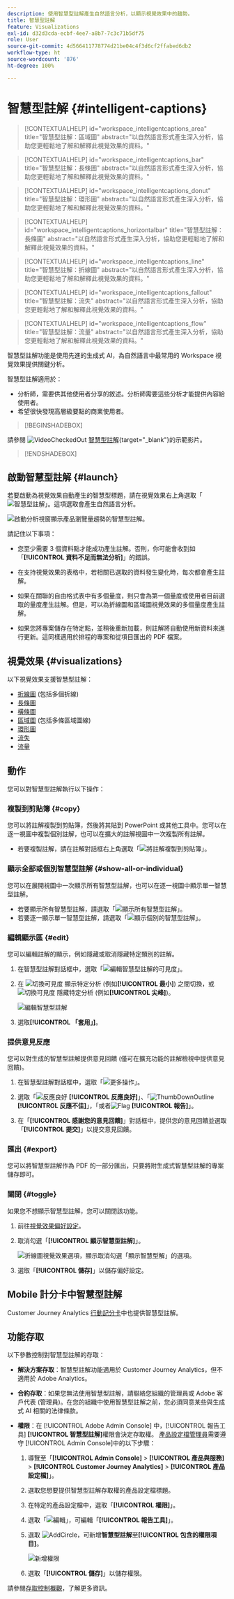 ```yaml
---
description: 使用智慧型註解產生自然語言分析，以顯示視覺效果中的趨勢。
title: 智慧型註解
feature: Visualizations
exl-id: d32d3cda-ecbf-4ee7-a8b7-7c3c71b5df75
role: User
source-git-commit: 4d566411778774d21be04c4f3d6cf2ffabed6db2
workflow-type: ht
source-wordcount: '876'
ht-degree: 100%

---
```


# 智慧型註解 {#intelligent-captions}

<!-- markdownlint-disable MD034 -->

>[!CONTEXTUALHELP]
>id="workspace_intelligentcaptions_area"
>title="智慧型註解：區域圖"
>abstract="以自然語言形式產生深入分析，協助您更輕鬆地了解和解釋此視覺效果的資料。"

<!-- markdownlint-enable MD034 -->

<!-- markdownlint-disable MD034 -->

>[!CONTEXTUALHELP]
>id="workspace_intelligentcaptions_bar"
>title="智慧型註解：長條圖"
>abstract="以自然語言形式產生深入分析，協助您更輕鬆地了解和解釋此視覺效果的資料。"

<!-- markdownlint-enable MD034 -->

<!-- markdownlint-disable MD034 -->

>[!CONTEXTUALHELP]
>id="workspace_intelligentcaptions_donut"
>title="智慧型註解：環形圖"
>abstract="以自然語言形式產生深入分析，協助您更輕鬆地了解和解釋此視覺效果的資料。"

<!-- markdownlint-enable MD034 -->

<!-- markdownlint-disable MD034 -->

>[!CONTEXTUALHELP]
>id="workspace_intelligentcaptions_horizontalbar"
>title="智慧型註解：長條圖"
>abstract="以自然語言形式產生深入分析，協助您更輕鬆地了解和解釋此視覺效果的資料。"

<!-- markdownlint-enable MD034 -->

<!-- markdownlint-disable MD034 -->

>[!CONTEXTUALHELP]
>id="workspace_intelligentcaptions_line"
>title="智慧型註解：折線圖"
>abstract="以自然語言形式產生深入分析，協助您更輕鬆地了解和解釋此視覺效果的資料。"

<!-- markdownlint-enable MD034 -->

<!-- markdownlint-disable MD034 -->

>[!CONTEXTUALHELP]
>id="workspace_intelligentcaptions_fallout"
>title="智慧型註解：流失"
>abstract="以自然語言形式產生深入分析，協助您更輕鬆地了解和解釋此視覺效果的資料。"

<!-- markdownlint-enable MD034 -->

<!-- markdownlint-disable MD034 -->

>[!CONTEXTUALHELP]
>id="workspace_intelligentcaptions_flow"
>title="智慧型註解：流量"
>abstract="以自然語言形式產生深入分析，協助您更輕鬆地了解和解釋此視覺效果的資料。"

<!-- markdownlint-enable MD034 -->

智慧型註解功能是使用先進的生成式 AI，為自然語言中最常用的 Workspace 視覺效果提供關鍵分析。

智慧型註解適用於：

* 分析師，需要供其他使用者分享的敘述。分析師需要這些分析才能提供內容給使用者。
* 希望很快發現高層級要點的商業使用者。

>[!BEGINSHADEBOX]

請參閱 ![VideoCheckedOut](/help/assets/icons/VideoCheckedOut.svg) [智慧型註解](https://video.tv.adobe.com/v/3443149/?quality=12&learn=on&captions=chi_hant){target="_blank"}的示範影片。

>[!ENDSHADEBOX]


## 啟動智慧型註解 {#launch}

若要啟動為視覺效果自動產生的智慧型標題，請在視覺效果右上角選取「![智慧型註解](/help/assets/icons/AI.svg)」。這項選取會產生自然語言分析。

![啟動分析視窗顯示產品瀏覽量趨勢的智慧型註解。](assets/intelligent-captions.gif)


請記住以下事項：

* 您至少需要 3 個資料點才能成功產生註解。否則，你可能會收到如「**[!UICONTROL 資料不足而無法分析]**」的錯誤。

* 在支持視覺效果的表格中，若相關已選取的資料發生變化時，每次都會產生註解。

* 如果在關聯的自由格式表中有多個量度，則只會為第一個量度或使用者目前選取的量度產生註解。但是，可以為折線圖和區域圖視覺效果的多個量度產生註解。

* 如果您將專案儲存在特定點，並稍後重新加載，則註解將自動使用新資料來進行更新。這同樣適用於排程的專案和從項目匯出的 PDF 檔案。


## 視覺效果 {#visualizations}

以下視覺效果支援智慧型註解：

* [折線圖](line.md) (包括多個折線)
* [長條圖](bar.md)
* [橫條圖](horizontal-bar.md)
* [區域圖](area.md) (包括多條區域圖線)
* [環形圖](donut.md)
* [流失](fallout/fallout-flow.md)
* [流量](c-flow/flow.md)

<!--
Here is an example of what intelligent captions could look like:

![Intelligent captions for Line visualization including Seasonality, Min, Max, Spike, and Decline.](assets/captions.png)
-->

## 動作

您可以對智慧型註解執行以下操作：

### 複製到剪貼簿 {#copy}

您可以將註解複製到剪貼簿，然後將其貼到 PowerPoint 或其他工具中。您可以在逐一視圖中複製個別註解，也可以在擴大的註解視圖中一次複製所有註解。

* 若要複製註解，請在註解對話框右上角選取「![將註解複製到剪貼簿](/help/assets/icons/Copy.svg)」。

### 顯示全部或個別智慧型註解  {#show-all-or-individual}

您可以在展開視圖中一次顯示所有智慧型註解，也可以在逐一視圖中顯示單一智慧型註解。

* 若要顯示所有智慧型註解，請選取「![顯示所有智慧型註解](/help/assets/icons/Maximize.svg)」。
* 若要逐一顯示單一智慧型註解，請選取「![顯示個別的智慧型註解](/help/assets/icons/Minimize.svg)」。

### 編輯顯示區 {#edit}

您可以編輯註解的顯示，例如隱藏或取消隱藏特定類別的註解。

1. 在智慧型註解對話框中，選取「![編輯智慧型註解的可見度](/help/assets/icons/EditInLight.svg)」。

1. 在 ![切換可見度](/help/assets/icons/Visibility.svg) 顯示特定分析 (例如&#x200B;**[!UICONTROL 最小]**) 之間切換，或 ![切換可見度](/help/assets/icons/VisibilityOff.svg) 隱藏特定分析 (例如&#x200B;**[!UICONTROL 尖峰]**)。

   ![編輯智慧型註解](assets/edit-intelligent-captions.png)

1. 選取&#x200B;**[!UICONTROL 「套用」]**。


### 提供意見反應

您可以對生成的智慧型註解提供意見回饋 (僅可在擴充功能的註解檢視中提供意見回饋)。

1. 在智慧型註解對話框中，選取「![更多操作](/help/assets/icons/More.svg)」。

1. 選取「![反應良好](/help/assets/icons/ThumbUpOutline.svg) **[!UICONTROL 反應良好]**」、「![ThumbDownOutline](/help/assets/icons/ThumbDownOutline.svg) **[!UICONTROL 反應不佳]**」，「或者![Flag](/help/assets/icons/Flag.svg) **[!UICONTROL 報告]**」。

1. 在「**[!UICONTROL 感謝您的意見回饋]**」對話框中，提供您的意見回饋並選取「**[!UICONTROL 提交]**」以提交意見回饋。

### 匯出 {#export}

您可以將智慧型註解作為 PDF 的一部分匯出，只要將附生成式智慧型註解的專案儲存即可。

### 關閉 {#toggle}

如果您不想顯示智慧型註解，您可以關閉該功能。

1. 前往[視覺效果偏好設定](/help/analysis-workspace/user-preferences.md#visualizations-preferences)。
1. 取消勾選「**[!UICONTROL 顯示智慧型註解]**」。

   ![折線圖視覺效果選項，顯示取消勾選「顯示智慧型解」的選項。](assets/toggle-captions.png)

1. 選取「**[!UICONTROL 儲存]**」以儲存偏好設定。


## Mobile 計分卡中智慧型註解

Customer Journey Analytics [行動記分卡](https://experienceleague.adobe.com/zh-hant/docs/analytics-platform/using/cja-dashboards/manage-scorecard#captions)中也提供智慧型註解。

## 功能存取

以下參數控制對智慧型註解的存取：

* **解決方案存取**：智慧型註解功能適用於 Customer Journey Analytics，但不適用於 Adob&#x200B;&#x200B;e Analytics。

* **合約存取**：如果您無法使用智慧型註解，請聯絡您組織的管理員或 Adob&#x200B;&#x200B;e 客戶代表 (管理員)。在您的組織中使用智慧型註解之前，您必須同意某些與生成式 AI 相關的法律條款。

* **權限**：在 [!UICONTROL Adobe Admin Console] 中，[!UICONTROL 報告工具] **[!UICONTROL 智慧型註解]**&#x200B;權限會決定存取權。 [產品設定檔管理員](https://helpx.adobe.com/tw/enterprise/using/manage-product-profiles.html)需要遵守 [!UICONTROL Admin Console]中的以下步驟：
   1. 導覽至「**[!UICONTROL Admin Console]** > **[!UICONTROL 產品與服務]** > **[!UICONTROL Customer Journey Analytics]** > **[!UICONTROL 產品設定檔]**」。
   1. 選取您想要提供智慧型註解存取權的產品設定檔標題。
   1. 在特定的產品設定檔中，選取「**[!UICONTROL 權限]**」。
   1. 選取「![編輯](/help/assets/icons/Edit.svg)」，可編輯「**[!UICONTROL 報告工具]**」。
   1. 選取 ![AddCircle](/help/assets/icons/AddCircle.svg)，可新增&#x200B;**智慧型註解**&#x200B;至&#x200B;**[!UICONTROL 包含的權限項目]**。

      ![新增權限](./assets/intelligent-captions-permissions.png)

   1. 選取「**[!UICONTROL 儲存]**」以儲存權限。

請參閱[存取控制概觀](/help/technotes/access-control.md#access-control)，了解更多資訊。

